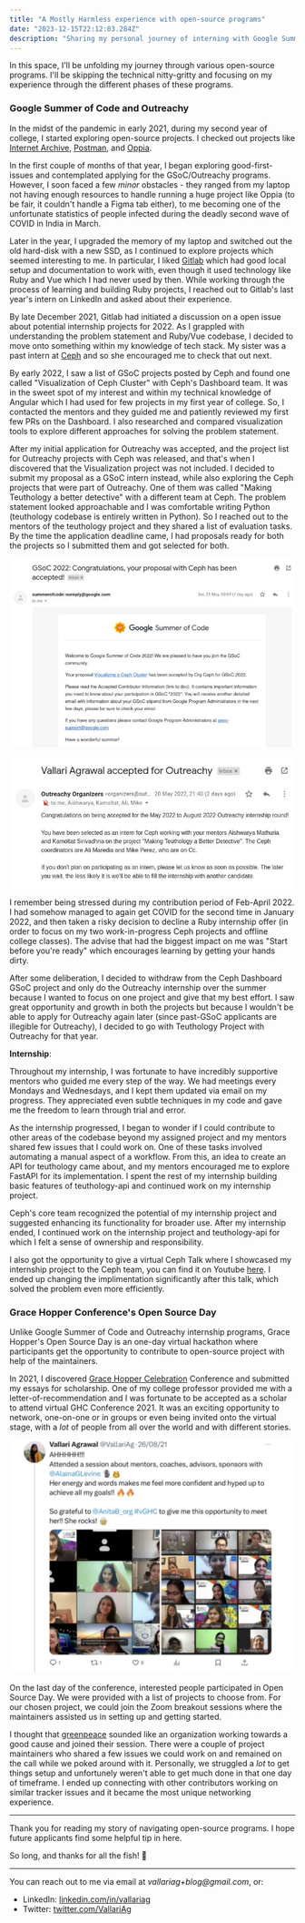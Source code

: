 ```yaml
---
title: "A Mostly Harmless experience with open-source programs"
date: "2023-12-15T22:12:03.284Z"
description: "Sharing my personal journey of interning with Google Summer of Code, Outreachy, and attending Grace Hopper Celebration Open Source Day."
---
```


In this space, I'll be unfolding my journey through various open-source programs. I'll be skipping the technical nitty-gritty and focusing on my experience through the different phases of these programs.

### Google Summer of Code and Outreachy

In the midst of the pandemic in early 2021, during my second year of college, I started exploring open-source projects. I checked out projects like [Internet Archive](https://github.com/internetarchive), [Postman](https://github.com/postmanlabs), and [Oppia](https://github.com/oppia/oppia). 

In the first couple of months of that year, I began exploring good-first-issues and contemplated applying for the GSoC/Outreachy programs. However, I soon faced a few _minor_ obstacles - they ranged from my laptop not having enough resources to handle running a huge project like Oppia (to be fair, it couldn't handle a Figma tab either), to me becoming one of the unfortunate statistics of people infected during the deadly second wave of COVID in India in March. 

Later in the year, I upgraded the memory of my laptop and switched out the old hard-disk with a new SSD, as I continued to explore projects which seemed interesting to me. In particular, I liked [Gitlab](https://gitlab.com/gitlab-org/gitlab) which had good local setup and documentation to work with, even though it used technology like Ruby and Vue which I had never used by then. While working through the process of learning and building Ruby projects, I reached out to Gitlab's last year's intern on LinkedIn and asked about their experience. 

By late December 2021, Gitlab had initiated a discussion on a open issue about potential internship projects for 2022. As I grappled with understanding the problem statement and Ruby/Vue codebase, I decided to move onto something within my knowledge of tech stack. My sister was a past intern at [Ceph](https://github.com/ceph) and so she encouraged me to check that out next. 

By early 2022, I saw a list of GSoC projects posted by Ceph and found one called "Visualization of Ceph Cluster" with Ceph's Dashboard team. It was in the sweet spot of my interest and within my technical knowledge of Angular which I had used for few projects in my first year of college. So, I contacted the mentors and they guided me and patiently reviewed my first few PRs on the Dashboard. I also researched and compared visualization tools to explore different approaches for solving the problem statement. 

After my initial application for Outreachy was accepted, and the project list for Outreachy projects with Ceph was released, and that's when I discovered that the Visualization project was not included. I decided to submit my proposal as a GSoC intern instead, while also exploring the Ceph projects that were part of Outreachy. One of them was called "Making Teuthology a better detective" with a different team at Ceph. The problem statement looked approachable and I was comfortable writing Python (teuthology codebase is entirely written in Python). So I reached out to the mentors of the teuthology project and they shared a list of evaluation tasks. By the time the application deadline came, I had proposals ready for both the projects so I submitted them and got selected for both.

![gsoc-email.png](./gsoc-email.png)

![[outreachy-email.png]](./outreachy-email.png)

I remember being stressed during my contribution period of Feb-April 2022. I had somehow managed to again get COVID for the second time in January 2022, and then taken a risky decision to decline a Ruby internship offer (in order to focus on my two work-in-progress Ceph projects and offline college classes). The advise that had the biggest impact on me was "Start before you're ready" which encourages learning by getting your hands dirty.

After some deliberation, I decided to withdraw from the Ceph Dashboard GSoC project and only do the Outreachy internship over the summer because I wanted to focus on one project and give that my best effort. I saw great opportunity and growth in both the projects but because I wouldn't be able to apply for Outreachy again later (since past-GSoC applicants are illegible for Outreachy), I decided to go with Teuthology Project with Outreachy for that year. 

**Internship**:

Throughout my internship, I was fortunate to have incredibly supportive mentors who guided me every step of the way. We had meetings every Mondays and Wednesdays, and I kept them updated via email on my progress. They appreciated even subtle techniques in my code and gave me the freedom to learn through trial and error.

As the internship progressed, I began to wonder if I could contribute to other areas of the codebase beyond my assigned project and my mentors shared few issues that I could work on. One of these tasks involved automating a manual aspect of a workflow. From this, an idea to create an API for teuthology came about, and my mentors encouraged me to explore FastAPI for its implementation. I spent the rest of my internship building basic features of teuthology-api and continued work on my internship project. 

Ceph's core team recognized the potential of my internship project and suggested enhancing its functionality for broader use. After my internship ended, I continued work on the internship project and teuthology-api for which I felt a sense of ownership and responsibility. 

I also got the opportunity to give a virtual Ceph Talk where I showcased my internship project to the Ceph team, you can find it on Youtube [here](https://www.youtube.com/watch?v=hPt0WbYtDxA). I ended up changing the implimentation significantly after this talk, which solved the problem even more efficiently.

### Grace Hopper Conference's Open Source Day

Unlike Google Summer of Code and Outreachy internship programs, Grace Hopper's Open Source Day is an one-day virtual hackathon where participants get the opportunity to contribute to open-source project with help of the maintainers.

In 2021, I discovered [Grace Hopper Celebration](https://ghc.anitab.org/) Conference and submitted my essays for scholarship. One of my college professor provided me with a letter-of-recommendation and I was fortunate to be accepted as a scholar to attend virtual GHC Conference 2021. It was an exciting opportunity to network, one-on-one or in groups or even being invited onto the virtual stage, with a _lot_ of people from all over the world and with different stories. 

![](./ghc-tweet.png)

On the last day of the conference, interested people participated in Open Source Day. We were provided with a list of projects to choose from. For our chosen project, we could join the Zoom breakout sessions where the maintainers assisted us in setting up and getting started.

I thought that [greenpeace](https://github.com/greenpeace/planet4) sounded like an organization working towards a good cause and joined their session. There were a couple of project maintainers who shared a few issues we could work on and remained on the call while we poked around with it. Personally, we struggled a _lot_ to get things setup and unfortunely weren't able to get much done in that one day of timeframe. I ended up connecting with other contributors working on similar tracker issues and it became the most unique networking experience. 


---

Thank you for reading my story of navigating open-source programs. I hope future applicants find some helpful tip in here.

So long, and thanks for all the fish! 🐬

---

You can reach out to me via email at _vallariag+blog@gmail.com_, or:
- LinkedIn: [linkedin.com/in/vallariag](www.linkedin.com/in/vallariag)
- Twitter: [twitter.com/VallariAg](https://twitter.com/VallariAg)


